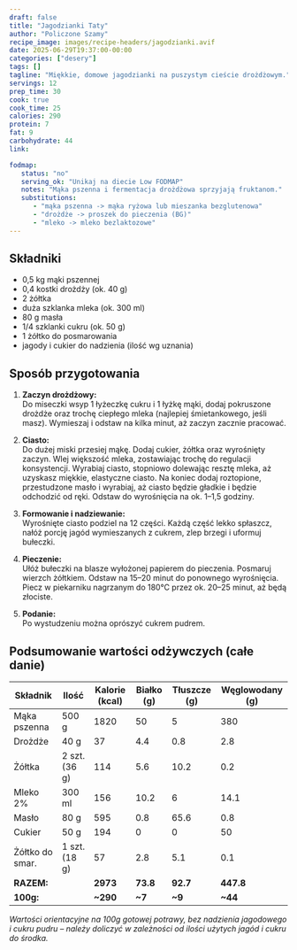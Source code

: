 ```yaml
---
draft: false  
title: "Jagodzianki Taty"  
author: "Policzone Szamy"  
recipe_image: images/recipe-headers/jagodzianki.avif  
date: 2025-06-29T19:37:00-00:00  
categories: ["desery"]  
tags: []  
tagline: "Miękkie, domowe jagodzianki na puszystym cieście drożdżowym."  
servings: 12  
prep_time: 30  
cook: true  
cook_time: 25  
calories: 290  
protein: 7  
fat: 9  
carbohydrate: 44  
link:   

fodmap:
   status: "no"
   serving_ok: "Unikaj na diecie Low FODMAP"
   notes: "Mąka pszenna i fermentacja drożdżowa sprzyjają fruktanom."
   substitutions:
      - "mąka pszenna -> mąka ryżowa lub mieszanka bezglutenowa"
      - "drożdże -> proszek do pieczenia (BG)"
      - "mleko -> mleko bezlaktozowe"
---
```


## Składniki
* 0,5 kg mąki pszennej  
* 0,4 kostki drożdży (ok. 40 g)  
* 2 żółtka  
* duża szklanka mleka (ok. 300 ml)  
* 80 g masła  
* 1/4 szklanki cukru (ok. 50 g)  
* 1 żółtko do posmarowania  
* jagody i cukier do nadzienia (ilość wg uznania)

## Sposób przygotowania

1. **Zaczyn drożdżowy:**  
   Do miseczki wsyp 1 łyżeczkę cukru i 1 łyżkę mąki, dodaj pokruszone drożdże oraz trochę ciepłego mleka (najlepiej śmietankowego, jeśli masz). Wymieszaj i odstaw na kilka minut, aż zaczyn zacznie pracować.

2. **Ciasto:**  
   Do dużej miski przesiej mąkę. Dodaj cukier, żółtka oraz wyrośnięty zaczyn. Wlej większość mleka, zostawiając trochę do regulacji konsystencji. Wyrabiaj ciasto, stopniowo dolewając resztę mleka, aż uzyskasz miękkie, elastyczne ciasto. Na koniec dodaj roztopione, przestudzone masło i wyrabiaj, aż ciasto będzie gładkie i będzie odchodzić od ręki. Odstaw do wyrośnięcia na ok. 1–1,5 godziny.

3. **Formowanie i nadziewanie:**  
   Wyrośnięte ciasto podziel na 12 części. Każdą część lekko spłaszcz, nałóż porcję jagód wymieszanych z cukrem, zlep brzegi i uformuj bułeczki.

4. **Pieczenie:**  
   Ułóż bułeczki na blasze wyłożonej papierem do pieczenia. Posmaruj wierzch żółtkiem. Odstaw na 15–20 minut do ponownego wyrośnięcia. Piecz w piekarniku nagrzanym do 180°C przez ok. 20–25 minut, aż będą złociste.

5. **Podanie:**  
   Po wystudzeniu można oprószyć cukrem pudrem.

## Podsumowanie wartości odżywczych (całe danie)

| Składnik         | Ilość   | Kalorie (kcal) | Białko (g) | Tłuszcze (g) | Węglowodany (g) |
|------------------|---------|----------------|------------|--------------|-----------------|
| Mąka pszenna     | 500 g   | 1820           | 50         | 5            | 380             |  
| Drożdże          | 40 g    | 37             | 4.4        | 0.8          | 2.8             |  
| Żółtka           | 2 szt. (36 g) | 114      | 5.6        | 10.2         | 0.2             |  
| Mleko 2%         | 300 ml  | 156            | 10.2       | 6            | 14.1            |  
| Masło            | 80 g    | 595            | 0.8        | 65.6         | 0.8             |  
| Cukier           | 50 g    | 194            | 0          | 0            | 50              |  
| Żółtko do smar.  | 1 szt. (18 g) | 57       | 2.8        | 5.1          | 0.1             |  
| **RAZEM:**       |         | **2973**       | **73.8**   | **92.7**     | **447.8**       |  
| **100g:**        |         | **~290**       | **~7**     | **~9**       | **~44**         |  

*Wartości orientacyjne na 100g gotowej potrawy, bez nadzienia jagodowego i cukru pudru – należy doliczyć w zależności od ilości użytych jagód i cukru do środka.*